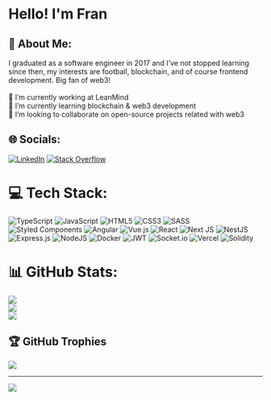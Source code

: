 # Hello! I'm Fran

## 💫 About Me:
I graduated as a software engineer in 2017 and I’ve not stopped learning since then, my interests are football, blockchain, and of course frontend development. Big fan of web3!<br><br>🔭 I’m currently working at LeanMind<br>🌱 I’m currently learning blockchain & web3 development<br>👯 I’m looking to collaborate on open-source projects related with web3


## 🌐 Socials:
[![LinkedIn](https://img.shields.io/badge/LinkedIn-%230077B5.svg?logo=linkedin&logoColor=white)](https://linkedin.com/in/franprod) [![Stack Overflow](https://img.shields.io/badge/-Stackoverflow-FE7A16?logo=stack-overflow&logoColor=white)](https://stackoverflow.com/users/4271767) 

# 💻 Tech Stack:
![TypeScript](https://img.shields.io/badge/typescript-%23007ACC.svg?style=flat-square&logo=typescript&logoColor=white) ![JavaScript](https://img.shields.io/badge/javascript-%23323330.svg?style=flat-square&logo=javascript&logoColor=%23F7DF1E) ![HTML5](https://img.shields.io/badge/html5-%23E34F26.svg?style=flat-square&logo=html5&logoColor=white) ![CSS3](https://img.shields.io/badge/css3-%231572B6.svg?style=flat-square&logo=css3&logoColor=white) ![SASS](https://img.shields.io/badge/SASS-hotpink.svg?style=flat-square&logo=SASS&logoColor=white) ![Styled Components](https://img.shields.io/badge/styled--components-DB7093?style=flat-square&logo=styled-components&logoColor=white) ![Angular](https://img.shields.io/badge/angular-%23DD0031.svg?style=flat-square&logo=angular&logoColor=white) ![Vue.js](https://img.shields.io/badge/vuejs-%2335495e.svg?style=flat-square&logo=vuedotjs&logoColor=%234FC08D) ![React](https://img.shields.io/badge/react-%2320232a.svg?style=flat-square&logo=react&logoColor=%2361DAFB) ![Next JS](https://img.shields.io/badge/Next-black?style=flat-square&logo=next.js&logoColor=white) ![NestJS](https://img.shields.io/badge/nestjs-%23E0234E.svg?style=flat-square&logo=nestjs&logoColor=white) ![Express.js](https://img.shields.io/badge/express.js-%23404d59.svg?style=flat-square&logo=express&logoColor=%2361DAFB) ![NodeJS](https://img.shields.io/badge/node.js-6DA55F?style=flat-square&logo=node.js&logoColor=white) ![Docker](https://img.shields.io/badge/docker-%230db7ed.svg?style=flat-square&logo=docker&logoColor=white) ![JWT](https://img.shields.io/badge/JWT-black?style=flat-square&logo=JSON%20web%20tokens) ![Socket.io](https://img.shields.io/badge/Socket.io-black?style=flat-square&logo=socket.io&badgeColor=010101) ![Vercel](https://img.shields.io/badge/vercel-%23000000.svg?style=flat-square&logo=vercel&logoColor=white) ![Solidity](https://img.shields.io/badge/Solidity-%23363636.svg?style=flat-square&logo=solidity&logoColor=white) 
# 📊 GitHub Stats:
![](https://github-readme-stats.vercel.app/api?username=franjpr&theme=default&hide_border=false&include_all_commits=false&count_private=false)<br/>
![](https://github-readme-streak-stats.herokuapp.com/?user=franjpr&theme=default&hide_border=false)<br/>
![](https://github-readme-stats.vercel.app/api/top-langs/?username=franjpr&theme=default&hide_border=false&include_all_commits=false&count_private=false&layout=compact)

## 🏆 GitHub Trophies
![](https://github-profile-trophy.vercel.app/?username=franjpr&theme=algolia&no-frame=true&no-bg=false&margin-w=4)

---
[![](https://visitcount.itsvg.in/api?id=franjpr&icon=0&color=7)](https://visitcount.itsvg.in)

<!-- Proudly created with GPRM ( https://gprm.itsvg.in ) -->
